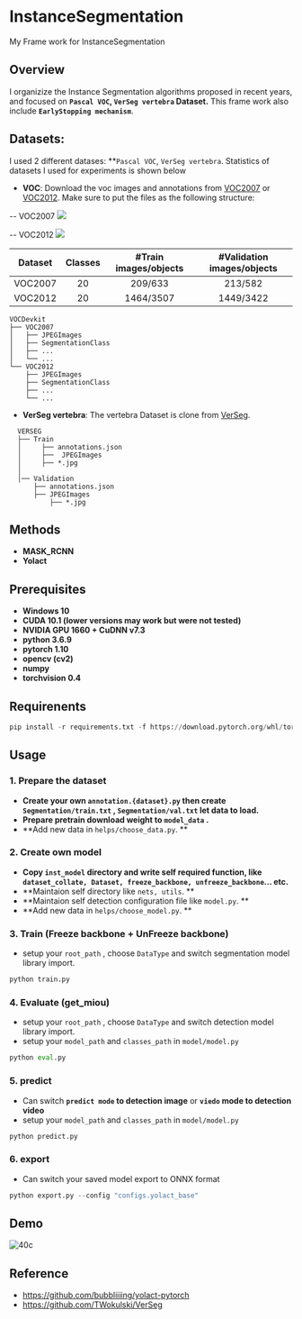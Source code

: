 # InstanceSegmentation
My Frame work for InstanceSegmentation
## Overview
I organizize the Instance Segmentation algorithms proposed in recent years, and focused on **`Pascal VOC`, `VerSeg vertebra` Dataset.**
This frame work also include **`EarlyStopping mechanism`**.


## Datasets:

I used 2 different datases: **`Pascal VOC`, `VerSeg vertebra`. Statistics of datasets I used for experiments is shown below

- **VOC**:
  Download the voc images and annotations from [VOC2007](http://host.robots.ox.ac.uk/pascal/VOC/voc2007) or [VOC2012](http://host.robots.ox.ac.uk/pascal/VOC/voc2012). Make sure to put the files as the following structure:

-- VOC2007
![](https://i.imgur.com/wncA2wC.png)

-- VOC2012
![](https://i.imgur.com/v3AQelB.png)

  
  
| Dataset                | Classes | #Train images/objects | #Validation images/objects |
|------------------------|:---------:|:-----------------------:|:----------------------------:|
| VOC2007                |    20   |      209/633       |          213/582        |
| VOC2012                |    20   |      1464/3507     |         1449/3422       |

  ```
  VOCDevkit
  ├── VOC2007
  │   ├── JPEGImages  
  │   ├── SegmentationClass
  │   ├── ...
  │   └── ...
  └── VOC2012
      ├── JPEGImages  
      ├── SegmentationClass
      ├── ...
      └── ...
  ```
  
- **VerSeg vertebra**:
The vertebra Dataset is clone from [VerSeg](https://github.com/TWokulski/VerSeg).


```
  VERSEG
  ├── Train
  │     ├── annotations.json
  │     ├──  JPEGImages
  │     ├── *.jpg
  │     
  │── Validation
      ├── annotations.json
      ├── JPEGImages
          ├── *.jpg 
```



## Methods
- **MASK_RCNN**
- **Yolact**


## Prerequisites
* **Windows 10**
* **CUDA 10.1 (lower versions may work but were not tested)**
* **NVIDIA GPU 1660 + CuDNN v7.3**
* **python 3.6.9**
* **pytorch 1.10**
* **opencv (cv2)**
* **numpy**
* **torchvision 0.4**

## Requirenents

```python
pip install -r requirements.txt -f https://download.pytorch.org/whl/torch_stable.html
```

## Usage
### 1. Prepare the dataset
* **Create your own `annotation.{dataset}.py` then create `Segmentation/train.txt` , `Segmentation/val.txt` let data to load.** 
* **Prepare pretrain download weight to `model_data` .** 
* **Add new data in `helps/choose_data.py`. **

### 2. Create own model
* **Copy `inst_model` directory and write self required function, like `dataset_collate, Dataset, freeze_backbone, unfreeze_backbone`... etc.** 
* **Maintaion self directory like `nets, utils`. ** 
* **Maintaion self detection configuration file like `model.py`. ** 
* **Add new data in `helps/choose_model.py`. **

### 3. Train (Freeze backbone + UnFreeze backbone) 
* setup your `root_path` , choose `DataType` and switch segmentation model library import.
```python
python train.py
```

### 4. Evaluate  (get_miou) 
* setup your `root_path` , choose `DataType` and switch detection model library import.
* setup your `model_path` and `classes_path` in `model/model.py`
```python
python eval.py
```

### 5. predict
* Can switch **`predict mode` to detection image** or **`viedo` mode to detection video**
* setup your `model_path` and `classes_path` in `model/model.py`
```python
python predict.py
```

### 6. export
* Can switch your saved model export to ONNX format
```python
python export.py --config "configs.yolact_base"
```
## Demo
![40c](https://user-images.githubusercontent.com/24097516/213660067-c9d14c5d-9aa2-4974-9b12-eb7b2ca99102.png)

## Reference
- https://github.com/bubbliiiing/yolact-pytorch
- https://github.com/TWokulski/VerSeg
